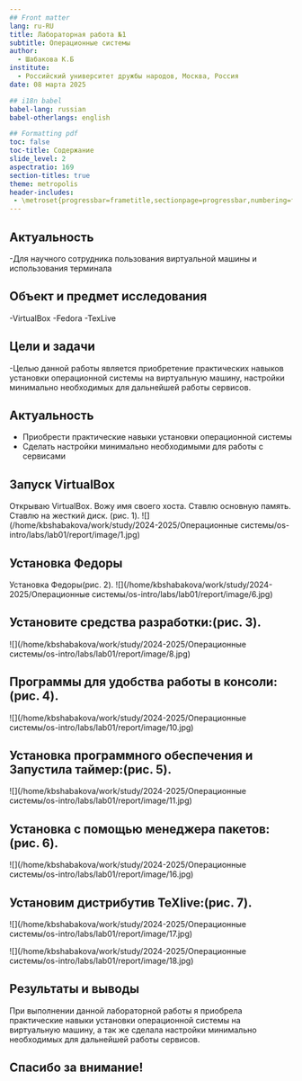 ```yaml
---
## Front matter
lang: ru-RU
title: Лабораторная работа №1
subtitle: Операционные системы
author:
  - Шабакова К.Б
institute:
  - Российский университет дружбы народов, Москва, Россия
date: 08 марта 2025

## i18n babel
babel-lang: russian
babel-otherlangs: english

## Formatting pdf
toc: false
toc-title: Содержание
slide_level: 2
aspectratio: 169
section-titles: true
theme: metropolis
header-includes:
 - \metroset{progressbar=frametitle,sectionpage=progressbar,numbering=fraction}
---
```



## Актуальность

-Для научного сотрудника пользования виртуальной машины и использования терминала

## Объект и предмет исследования

-VirtualBox
-Fedora
-TexLive


## Цели и задачи

-Целью данной работы является приобретение практических навыков установки операционной системы на виртуальную машину, настройки минимально необходимых для дальнейшей работы сервисов.


## Актуальность

- Приобрести  практические навыки установки операционной системы 
- Сделать настройки минимально необходимыми для работы с сервисами

## Запуск VirtualBox

Открываю  VirtualBox. Вожу имя своего хоста. Ставлю основную память. Ставлю на жесткий диск.  (рис. 1).
![](/home/kbshabakova/work/study/2024-2025/Операционные системы/os-intro/labs/lab01/report/image/1.jpg)

## Установка Федоры
Установка Федоры(рис. 2).
![](/home/kbshabakova/work/study/2024-2025/Операционные системы/os-intro/labs/lab01/report/image/6.jpg)

## Установите средства разработки:(рис. 3).
![](/home/kbshabakova/work/study/2024-2025/Операционные системы/os-intro/labs/lab01/report/image/8.jpg)

## Программы для удобства работы в консоли:(рис. 4).
![](/home/kbshabakova/work/study/2024-2025/Операционные системы/os-intro/labs/lab01/report/image/10.jpg)

## Установка программного обеспечения и Запустила таймер:(рис. 5).
![](/home/kbshabakova/work/study/2024-2025/Операционные системы/os-intro/labs/lab01/report/image/11.jpg)

## Установка с помощью менеджера пакетов:(рис. 6).
![](/home/kbshabakova/work/study/2024-2025/Операционные системы/os-intro/labs/lab01/report/image/16.jpg)

## Установим дистрибутив TeXlive:(рис. 7).
![](/home/kbshabakova/work/study/2024-2025/Операционные системы/os-intro/labs/lab01/report/image/17.jpg)

![](/home/kbshabakova/work/study/2024-2025/Операционные системы/os-intro/labs/lab01/report/image/18.jpg)


## Результаты и выводы 

При выполнении данной лабораторной работы я приобрела практические навыки установки операционной системы на виртуальную машину, а так же сделала настройки минимально необходимых для дальнейшей работы сервисов.


## Спасибо за внимание!


